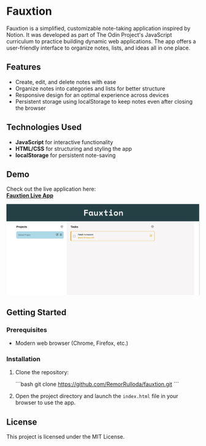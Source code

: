 
# Fauxtion

Fauxtion is a simplified, customizable note-taking application inspired by Notion. It was developed as part of The Odin Project's JavaScript curriculum to practice building dynamic web applications. The app offers a user-friendly interface to organize notes, lists, and ideas all in one place.

## Features

- Create, edit, and delete notes with ease
- Organize notes into categories and lists for better structure
- Responsive design for an optimal experience across devices
- Persistent storage using localStorage to keep notes even after closing the browser

## Technologies Used

- **JavaScript** for interactive functionality
- **HTML/CSS** for structuring and styling the app
- **localStorage** for persistent note-saving

## Demo

Check out the live application here:  
**[Fauxtion Live App](https://fauxtion.netlify.app/)**

![Fauxtion Screenshot](./logo.png)

## Getting Started

### Prerequisites

- Modern web browser (Chrome, Firefox, etc.)

### Installation

1. Clone the repository:

   \`\`\`bash
   git clone https://github.com/RemorRulloda/fauxtion.git
   \`\`\`

2. Open the project directory and launch the `index.html` file in your browser to use the app.

## License

This project is licensed under the MIT License.
